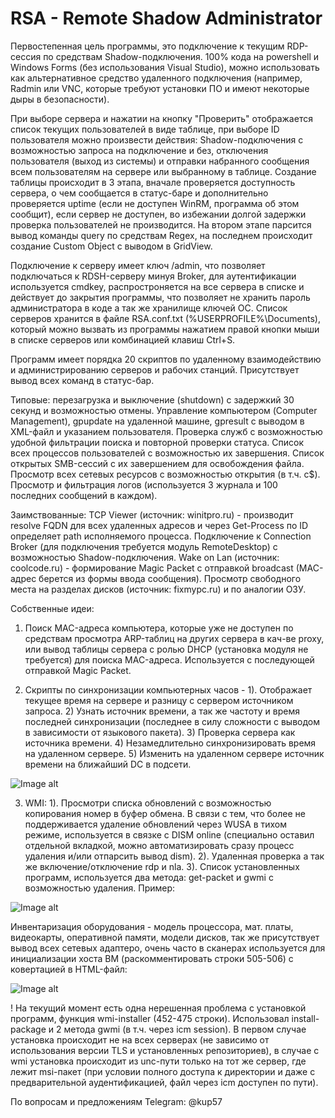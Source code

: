 # RSA - Remote Shadow Administrator

Первостепенная цель программы, это подключение к текущим RDP-сессия по средствам Shadow-подключения. 100% кода на powershell и Windows Forms (без использования Visual Studio), можно использовать как альтернативное средство удаленного подключения (например, Radmin или VNC, которые требуют установки ПО и имеют некоторые дыры в безопасности).

При выборе сервера и нажатии на кнопку "Проверить" отображается список текущих пользователей в виде таблице, при выборе ID пользователя можно произвести действия: Shadow-подключения с возможностью запроса на подключение и без, отключения пользователя (выход из системы) и отправки набранного сообщения всем пользователям на сервере или выбранному в таблице. Создание таблицы происходит в 3 этапа, вначале проверяется доступность сервера, о чем сообщается в статус-баре и дополнительно проверяется uptime (если не доступен WinRM, программа об этом сообщит), если сервер не доступен, во избежании долгой задержки проверка пользователей не производится. На втором этапе парсится вывод команды query по средствам Regex, на последнем происходит создание Custom Object с выводом в GridView.

Подключение к серверу имеет ключ /admin, что позволяет подключаться к RDSH-серверу минуя Broker, для аутентификации используется cmdkey, распростроняется на все сервера в списке и действует до закрытия программы, что позволяет не хранить пароль администратора в коде а так же хранилище ключей ОС. Список серверов хранится в файле RSA.conf.txt (%USERPROFILE%\Documents\), который можно вызвать из программы нажатием правой кнопки мыши в списке серверов или комбинацией клавиш Ctrl+S.

Программ имеет порядка 20 скриптов по удаленному взаимодействию и администрированию серверов и рабочих станций. Присутствует вывод всех команд в статус-бар.

Типовые: перезагрузка и выключение (shutdown) с задержкий 30 секунд и возможностью отмены. Управление компьютером (Computer Management), gpupdate на удаленной машине, gpresult с выводом в XML-файл и указанием пользователя. Проверка служб с возможностью удобной фильтрации поиска и повторной проверки статуса. Список всех процессов пользователей с возможностью их завершения. Список открытых SMB-сессий с их завершением для освобождения файла. Просмотр всех сетевых ресурсов с возможностью открытия (в т.ч. c$). Просмотр и фильтрация логов (используется 3 журнала и 100 последних сообщений в каждом).

Заимствованные: TCP Viewer (источник: winitpro.ru) - производит resolve FQDN для всех удаленных адресов и через Get-Process по ID определяет path исполняемого процесса. Подключение к Connection Broker (для подключения требуется модуль RemoteDesktop) с возможностью Shadow-подключения. Wake on Lan (источник: coolcode.ru) - формирование Magic Packet c отправкой broadcast (MAC-адрес берется из формы ввода сообщения). Просмотр свободного места на разделах дисков (источник: fixmypc.ru) и по аналогии ОЗУ.

Собственные идеи: 

1. Поиск MAC-адреса компьютера, которые уже не доступен по средствам просмотра ARP-таблиц на других сервера в кач-ве proxy, или вывод таблицы сервера с ролью DHCP (установка модуля не требуется) для поиска MAC-адреса. Используется с последующей отправкой Magic Packet.

2. Скрипты по синхронизации компьютерных часов - 1). Отображает текущее время на сервере и разницу с сервером источником запроса. 2) Узнать источник времени, а так же частоту и время последней синхронизации (последнее в силу сложности с выводом в зависимости от языкового пакета). 3) Проверка сервера как источника времени. 4) Незамедлительно синхронизировать время на удаленном сервере. 5) Изменить на удаленном сервере источник времени на ближайший DC в подсети.

![Image alt](https://github.com/Lifailon/Remote-Shadow-Administrator/blob/rsa/Time.jpg)

3. WMI: 1). Просмотри списка обновлений с возможностью копирования номер в буфер обмена. В связи с тем, что более не поддерживается удаление обновлений через WUSA в тихом режиме, используется в связке с DISM online (специально оставил отдельной вкладкой, можно автоматизировать сразу процесс удаления и/или отпарсить вывод dism). 2). Удаленная проверка а так же включение/отключение rdp и nla. 3). Список установленных программ, используется два метода: get-packet и gwmi с возможностью удаления. Пример:

![Image alt](https://github.com/Lifailon/Remote-Shadow-Administrator/blob/rsa/Programs.jpg)

Инвентаризация оборудования - модель процессора, мат. платы, видеокарты, оперативной памяти, модели дисков, так же присутствует вывод всех сетевых адаптеро, очень часто в сканерах используется для инициализации хоста ВМ (раскомментировать строки 505-506) с ковертацией в HTML-файл:

![Image alt](https://github.com/Lifailon/Remote-Shadow-Administrator/blob/rsa/Report.jpg)

! На текущий момент есть одна нерешенная проблема с установкой программ, функция wmi-installer (452-475 строки). Использовал install-package и 2 метода gwmi (в т.ч. через icm session). В первом случае установка происходит не на всех серверах (не зависимо от использования версии TLS и установленных репозиториев), в случае с wmi установка происходит из unc-пути только на тот же сервер, где лежит msi-пакет (при условии полного доступа к директории и даже с предварительной аудентификацией, файл через icm доступен по пути).

По вопросам и предложениям Telegram: @kup57
